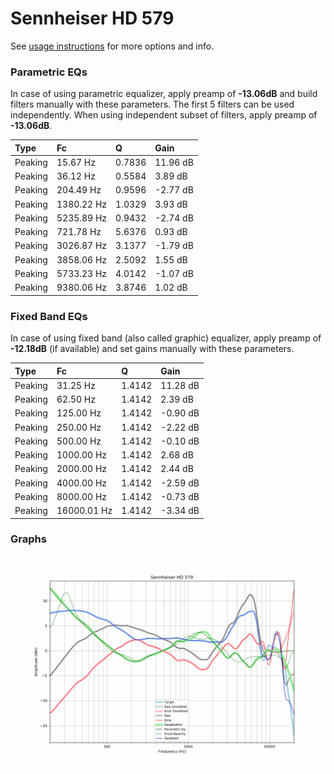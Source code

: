 # Sennheiser HD 579
See [usage instructions](https://github.com/jaakkopasanen/AutoEq#usage) for more options and info.

### Parametric EQs
In case of using parametric equalizer, apply preamp of **-13.06dB** and build filters manually
with these parameters. The first 5 filters can be used independently.
When using independent subset of filters, apply preamp of **-13.06dB**.

| Type    | Fc         |      Q | Gain     |
|:--------|:-----------|:-------|:---------|
| Peaking | 15.67 Hz   | 0.7836 | 11.96 dB |
| Peaking | 36.12 Hz   | 0.5584 | 3.89 dB  |
| Peaking | 204.49 Hz  | 0.9596 | -2.77 dB |
| Peaking | 1380.22 Hz | 1.0329 | 3.93 dB  |
| Peaking | 5235.89 Hz | 0.9432 | -2.74 dB |
| Peaking | 721.78 Hz  | 5.6376 | 0.93 dB  |
| Peaking | 3026.87 Hz | 3.1377 | -1.79 dB |
| Peaking | 3858.06 Hz | 2.5092 | 1.55 dB  |
| Peaking | 5733.23 Hz | 4.0142 | -1.07 dB |
| Peaking | 9380.06 Hz | 3.8746 | 1.02 dB  |

### Fixed Band EQs
In case of using fixed band (also called graphic) equalizer, apply preamp of **-12.18dB**
(if available) and set gains manually with these parameters.

| Type    | Fc          |      Q | Gain     |
|:--------|:------------|:-------|:---------|
| Peaking | 31.25 Hz    | 1.4142 | 11.28 dB |
| Peaking | 62.50 Hz    | 1.4142 | 2.39 dB  |
| Peaking | 125.00 Hz   | 1.4142 | -0.90 dB |
| Peaking | 250.00 Hz   | 1.4142 | -2.22 dB |
| Peaking | 500.00 Hz   | 1.4142 | -0.10 dB |
| Peaking | 1000.00 Hz  | 1.4142 | 2.68 dB  |
| Peaking | 2000.00 Hz  | 1.4142 | 2.44 dB  |
| Peaking | 4000.00 Hz  | 1.4142 | -2.59 dB |
| Peaking | 8000.00 Hz  | 1.4142 | -0.73 dB |
| Peaking | 16000.01 Hz | 1.4142 | -3.34 dB |

### Graphs
![](./Sennheiser%20HD%20579.png)